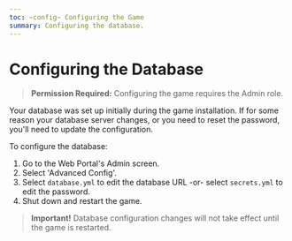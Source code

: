 ```yaml
---
toc: ~config~ Configuring the Game
summary: Configuring the database.
---
```

# Configuring the Database

> **Permission Required:** Configuring the game requires the Admin role.


Your database was set up initially during the game installation.  If for some reason your database server changes, or you need to reset the password, you'll need to update the configuration.

To configure the database:

1. Go to the Web Portal's Admin screen.  
2. Select 'Advanced Config'.
3. Select `database.yml` to edit the database URL -or- select `secrets.yml` to edit the password.
4. Shut down and restart the game.

> **Important!** Database configuration changes will not take effect until the game is restarted.
